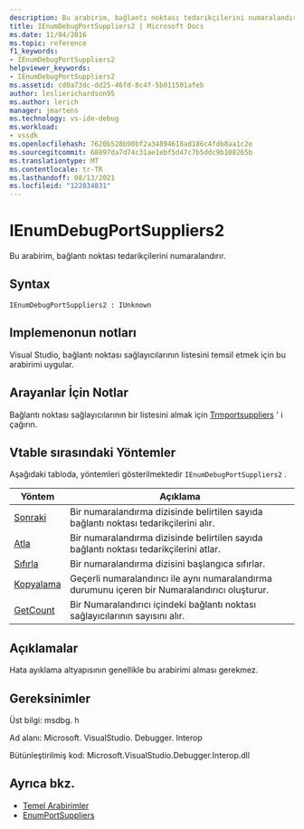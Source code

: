 ```yaml
---
description: Bu arabirim, bağlantı noktası tedarikçilerini numaralandırır.
title: IEnumDebugPortSuppliers2 | Microsoft Docs
ms.date: 11/04/2016
ms.topic: reference
f1_keywords:
- IEnumDebugPortSuppliers2
helpviewer_keywords:
- IEnumDebugPortSuppliers2
ms.assetid: cd0a73dc-dd25-46fd-8c4f-5b011501afeb
author: leslierichardson95
ms.author: lerich
manager: jmartens
ms.technology: vs-ide-debug
ms.workload:
- vssdk
ms.openlocfilehash: 7620b528b90bf2a34894618ad186c4fdb8aa1c2e
ms.sourcegitcommit: 68897da7d74c31ae1ebf5d47c7b5ddc9b108265b
ms.translationtype: MT
ms.contentlocale: tr-TR
ms.lasthandoff: 08/13/2021
ms.locfileid: "122034831"
---
```

# <a name="ienumdebugportsuppliers2"></a>IEnumDebugPortSuppliers2
Bu arabirim, bağlantı noktası tedarikçilerini numaralandırır.

## <a name="syntax"></a>Syntax

```
IEnumDebugPortSuppliers2 : IUnknown
```

## <a name="notes-for-implementers"></a>Implemenonun notları
 Visual Studio, bağlantı noktası sağlayıcılarının listesini temsil etmek için bu arabirimi uygular.

## <a name="notes-for-callers"></a>Arayanlar İçin Notlar
 Bağlantı noktası sağlayıcılarının bir listesini almak için [Trmportsuppliers](../../../extensibility/debugger/reference/idebugcoreserver2-enumportsuppliers.md) ' i çağırın.

## <a name="methods-in-vtable-order"></a>Vtable sırasındaki Yöntemler
 Aşağıdaki tabloda, yöntemleri gösterilmektedir `IEnumDebugPortSuppliers2` .

|Yöntem|Açıklama|
|------------|-----------------|
|[Sonraki](../../../extensibility/debugger/reference/ienumdebugportsuppliers2-next.md)|Bir numaralandırma dizisinde belirtilen sayıda bağlantı noktası tedarikçilerini alır.|
|[Atla](../../../extensibility/debugger/reference/ienumdebugportsuppliers2-skip.md)|Bir numaralandırma dizisinde belirtilen sayıda bağlantı noktası tedarikçilerini atlar.|
|[Sıfırla](../../../extensibility/debugger/reference/ienumdebugportsuppliers2-reset.md)|Bir numaralandırma dizisini başlangıca sıfırlar.|
|[Kopyalama](../../../extensibility/debugger/reference/ienumdebugportsuppliers2-clone.md)|Geçerli numaralandırıcı ile aynı numaralandırma durumunu içeren bir Numaralandırıcı oluşturur.|
|[GetCount](../../../extensibility/debugger/reference/ienumdebugportsuppliers2-getcount.md)|Bir Numaralandırıcı içindeki bağlantı noktası sağlayıcılarının sayısını alır.|

## <a name="remarks"></a>Açıklamalar
 Hata ayıklama altyapısının genellikle bu arabirimi alması gerekmez.

## <a name="requirements"></a>Gereksinimler
 Üst bilgi: msdbg. h

 Ad alanı: Microsoft. VisualStudio. Debugger. Interop

 Bütünleştirilmiş kod: Microsoft.VisualStudio.Debugger.Interop.dll

## <a name="see-also"></a>Ayrıca bkz.
- [Temel Arabirimler](../../../extensibility/debugger/reference/core-interfaces.md)
- [EnumPortSuppliers](../../../extensibility/debugger/reference/idebugcoreserver2-enumportsuppliers.md)
